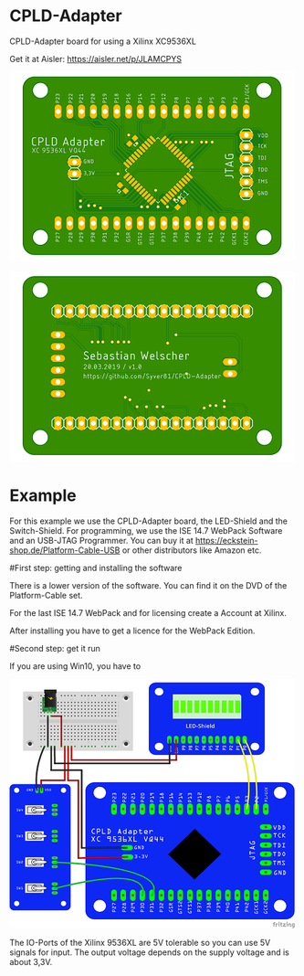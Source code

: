 # CPLD-Adapter

CPLD-Adapter board for using a Xilinx XC9536XL

Get it at Aisler: https://aisler.net/p/JLAMCPYS

![Top-View](images/CPLD_Adapter_top.png) 

![Bottom-View](images/CPLD_Adapter_bottom.png)



# Example

For this example we use the CPLD-Adapter board, the LED-Shield and the Switch-Shield.
For programming, we use the ISE 14.7 WebPack Software and an USB-JTAG Programmer.
You can buy it at https://eckstein-shop.de/Platform-Cable-USB or other distributors like Amazon etc.

#First step: getting and installing the software

There is a lower version of the software. You can find it on the DVD of the Platform-Cable set.

For the last ISE 14.7 WebPack and for licensing create a Account at Xilinx.

After installing you have to get a licence for the WebPack Edition.

#Second step: get it run

If you are using Win10, you have to 



![](images/Sketch.png)

The IO-Ports of the Xilinx 9536XL are 5V tolerable so you can use 5V signals for input. 
The output voltage depends on the supply voltage and is about 3,3V. 

